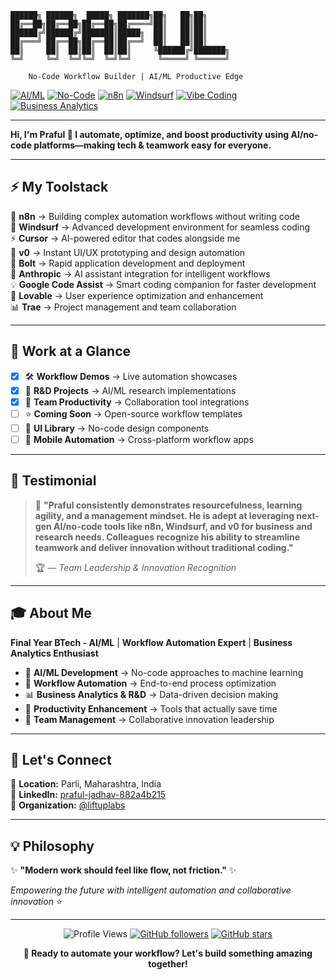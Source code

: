 ```
██████╗ ██████╗  █████╗ ███████╗██╗   ██╗██╗     
██╔══██╗██╔══██╗██╔══██╗██╔════╝██║   ██║██║     
██████╔╝██████╔╝███████║█████╗  ██║   ██║██║     
██╔═══╝ ██╔══██╗██╔══██║██╔══╝  ██║   ██║██║     
██║     ██║  ██║██║  ██║██║     ╚██████╔╝███████╗
╚═╝     ╚═╝  ╚═╝╚═╝  ╚═╝╚═╝      ╚═════╝ ╚══════╝

    No-Code Workflow Builder | AI/ML Productive Edge
```

[![AI/ML](https://img.shields.io/badge/AI%2FML-Specialist-blue?style=for-the-badge&logo=tensorflow)](https://github.com/Praful-Jadhav)
[![No-Code](https://img.shields.io/badge/No--Code-Automation-green?style=for-the-badge&logo=zapier)](https://github.com/Praful-Jadhav)
[![n8n](https://img.shields.io/badge/n8n-Workflow%20Master-red?style=for-the-badge&logo=n8n)](https://github.com/Praful-Jadhav)
[![Windsurf](https://img.shields.io/badge/Windsurf-Dev%20Environment-purple?style=for-the-badge)](https://github.com/Praful-Jadhav)
[![Vibe Coding](https://img.shields.io/badge/Vibe-Coding-orange?style=for-the-badge&logo=code)](https://github.com/Praful-Jadhav)
[![Business Analytics](https://img.shields.io/badge/Business-Analytics-teal?style=for-the-badge&logo=chart-line)](https://github.com/Praful-Jadhav)

---

**Hi, I'm Praful 🚀 I automate, optimize, and boost productivity using AI/no-code platforms—making tech & teamwork easy for everyone.**

---

## ⚡️ My Toolstack

🔄 **n8n** → Building complex automation workflows without writing code  
🎯 **Windsurf** → Advanced development environment for seamless coding  
⚡ **Cursor** → AI-powered editor that codes alongside me  
🎨 **v0** → Instant UI/UX prototyping and design automation  
🚀 **Bolt** → Rapid application development and deployment  
🧠 **Anthropic** → AI assistant integration for intelligent workflows  
💡 **Google Code Assist** → Smart coding companion for faster development  
🎪 **Lovable** → User experience optimization and enhancement  
📊 **Trae** → Project management and team collaboration  

---

## 📸 Work at a Glance

- [x] 🛠 **Workflow Demos** → Live automation showcases
- [x] 🧠 **R&D Projects** → AI/ML research implementations
- [x] 🤝 **Team Productivity** → Collaboration tool integrations
- [ ] ⭐️ **Coming Soon** → Open-source workflow templates
- [ ] 🎨 **UI Library** → No-code design components
- [ ] 📱 **Mobile Automation** → Cross-platform workflow apps

---

## 🌟 Testimonial

> 💬 **"Praful consistently demonstrates resourcefulness, learning agility, and a management mindset. He is adept at leveraging next-gen AI/no-code tools like n8n, Windsurf, and v0 for business and research needs. Colleagues recognize his ability to streamline teamwork and deliver innovation without traditional coding."**  
> 
> 🏆 *— Team Leadership & Innovation Recognition*

---

## 🎓 About Me

**Final Year BTech - AI/ML** | **Workflow Automation Expert** | **Business Analytics Enthusiast**

- 🤖 **AI/ML Development** → No-code approaches to machine learning
- 🔄 **Workflow Automation** → End-to-end process optimization
- 📊 **Business Analytics & R&D** → Data-driven decision making
- 🎯 **Productivity Enhancement** → Tools that actually save time
- 👥 **Team Management** → Collaborative innovation leadership

---

## 🤝 Let's Connect

📍 **Location:** Parli, Maharashtra, India  
💼 **LinkedIn:** [praful-jadhav-882a4b215](https://www.linkedin.com/in/praful-jadhav-882a4b215/)  
🏢 **Organization:** [@liftuplabs](https://github.com/liftuplabs)  

---

## 💡 Philosophy

✨ **"Modern work should feel like flow, not friction."** ✨

*Empowering the future with intelligent automation and collaborative innovation* ⭐

---

<div align="center">

![Profile Views](https://komarev.com/ghpvc/?username=Praful-Jadhav&color=brightgreen&style=for-the-badge)
[![GitHub followers](https://img.shields.io/github/followers/Praful-Jadhav?style=for-the-badge&color=blue)](https://github.com/Praful-Jadhav)
[![GitHub stars](https://img.shields.io/github/stars/Praful-Jadhav?style=for-the-badge&color=yellow)](https://github.com/Praful-Jadhav)

**🚀 Ready to automate your workflow? Let's build something amazing together!**

</div>
